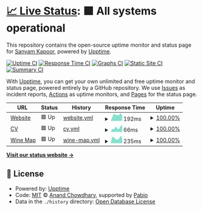 # [📈 Live Status](https://status.sanyamkapoor.com): <!--live status--> **🟩 All systems operational**

This repository contains the open-source uptime monitor and status page for [Sanyam Kapoor](https://sanyamkapoor.com), powered by [Upptime](https://github.com/upptime/upptime).

[![Uptime CI](https://github.com/activatedgeek/status/workflows/Uptime%20CI/badge.svg)](https://github.com/activatedgeek/status/actions?query=workflow%3A%22Uptime+CI%22)
[![Response Time CI](https://github.com/activatedgeek/status/workflows/Response%20Time%20CI/badge.svg)](https://github.com/activatedgeek/status/actions?query=workflow%3A%22Response+Time+CI%22)
[![Graphs CI](https://github.com/activatedgeek/status/workflows/Graphs%20CI/badge.svg)](https://github.com/activatedgeek/status/actions?query=workflow%3A%22Graphs+CI%22)
[![Static Site CI](https://github.com/activatedgeek/status/workflows/Static%20Site%20CI/badge.svg)](https://github.com/activatedgeek/status/actions?query=workflow%3A%22Static+Site+CI%22)
[![Summary CI](https://github.com/activatedgeek/status/workflows/Summary%20CI/badge.svg)](https://github.com/activatedgeek/status/actions?query=workflow%3A%22Summary+CI%22)

With [Upptime](https://upptime.js.org), you can get your own unlimited and free uptime monitor and status page, powered entirely by a GitHub repository. We use [Issues](https://github.com/activatedgeek/status/issues) as incident reports, [Actions](https://github.com/activatedgeek/status/actions) as uptime monitors, and [Pages](https://status.sanyamkapoor.com) for the status page.

<!--start: status pages-->
<!-- This summary is generated by Upptime (https://github.com/upptime/upptime) -->
<!-- Do not edit this manually, your changes will be overwritten -->
<!-- prettier-ignore -->
| URL | Status | History | Response Time | Uptime |
| --- | ------ | ------- | ------------- | ------ |
| <img alt="" src="https://icons.duckduckgo.com/ip3/sanyamkapoor.com.ico" height="13"> [Website](https://sanyamkapoor.com) | 🟩 Up | [website.yml](https://github.com/activatedgeek/galileo/commits/HEAD/history/website.yml) | <details><summary><img alt="Response time graph" src="./graphs/website/response-time-week.png" height="20"> 192ms</summary><br><a href="https://status.sanyamkapoor.com/history/website"><img alt="Response time 176" src="https://img.shields.io/endpoint?url=https%3A%2F%2Fraw.githubusercontent.com%2Factivatedgeek%2Fgalileo%2FHEAD%2Fapi%2Fwebsite%2Fresponse-time.json"></a><br><a href="https://status.sanyamkapoor.com/history/website"><img alt="24-hour response time 166" src="https://img.shields.io/endpoint?url=https%3A%2F%2Fraw.githubusercontent.com%2Factivatedgeek%2Fgalileo%2FHEAD%2Fapi%2Fwebsite%2Fresponse-time-day.json"></a><br><a href="https://status.sanyamkapoor.com/history/website"><img alt="7-day response time 192" src="https://img.shields.io/endpoint?url=https%3A%2F%2Fraw.githubusercontent.com%2Factivatedgeek%2Fgalileo%2FHEAD%2Fapi%2Fwebsite%2Fresponse-time-week.json"></a><br><a href="https://status.sanyamkapoor.com/history/website"><img alt="30-day response time 176" src="https://img.shields.io/endpoint?url=https%3A%2F%2Fraw.githubusercontent.com%2Factivatedgeek%2Fgalileo%2FHEAD%2Fapi%2Fwebsite%2Fresponse-time-month.json"></a><br><a href="https://status.sanyamkapoor.com/history/website"><img alt="1-year response time 176" src="https://img.shields.io/endpoint?url=https%3A%2F%2Fraw.githubusercontent.com%2Factivatedgeek%2Fgalileo%2FHEAD%2Fapi%2Fwebsite%2Fresponse-time-year.json"></a></details> | <details><summary><a href="https://status.sanyamkapoor.com/history/website">100.00%</a></summary><a href="https://status.sanyamkapoor.com/history/website"><img alt="All-time uptime 100.00%" src="https://img.shields.io/endpoint?url=https%3A%2F%2Fraw.githubusercontent.com%2Factivatedgeek%2Fgalileo%2FHEAD%2Fapi%2Fwebsite%2Fuptime.json"></a><br><a href="https://status.sanyamkapoor.com/history/website"><img alt="24-hour uptime 100.00%" src="https://img.shields.io/endpoint?url=https%3A%2F%2Fraw.githubusercontent.com%2Factivatedgeek%2Fgalileo%2FHEAD%2Fapi%2Fwebsite%2Fuptime-day.json"></a><br><a href="https://status.sanyamkapoor.com/history/website"><img alt="7-day uptime 100.00%" src="https://img.shields.io/endpoint?url=https%3A%2F%2Fraw.githubusercontent.com%2Factivatedgeek%2Fgalileo%2FHEAD%2Fapi%2Fwebsite%2Fuptime-week.json"></a><br><a href="https://status.sanyamkapoor.com/history/website"><img alt="30-day uptime 100.00%" src="https://img.shields.io/endpoint?url=https%3A%2F%2Fraw.githubusercontent.com%2Factivatedgeek%2Fgalileo%2FHEAD%2Fapi%2Fwebsite%2Fuptime-month.json"></a><br><a href="https://status.sanyamkapoor.com/history/website"><img alt="1-year uptime 100.00%" src="https://img.shields.io/endpoint?url=https%3A%2F%2Fraw.githubusercontent.com%2Factivatedgeek%2Fgalileo%2FHEAD%2Fapi%2Fwebsite%2Fuptime-year.json"></a></details>
| <img alt="" src="https://icons.duckduckgo.com/ip3/sanyamkapoor.com.ico" height="13"> [CV](https://sanyamkapoor.com/cv) | 🟩 Up | [cv.yml](https://github.com/activatedgeek/galileo/commits/HEAD/history/cv.yml) | <details><summary><img alt="Response time graph" src="./graphs/cv/response-time-week.png" height="20"> 66ms</summary><br><a href="https://status.sanyamkapoor.com/history/cv"><img alt="Response time 75" src="https://img.shields.io/endpoint?url=https%3A%2F%2Fraw.githubusercontent.com%2Factivatedgeek%2Fgalileo%2FHEAD%2Fapi%2Fcv%2Fresponse-time.json"></a><br><a href="https://status.sanyamkapoor.com/history/cv"><img alt="24-hour response time 108" src="https://img.shields.io/endpoint?url=https%3A%2F%2Fraw.githubusercontent.com%2Factivatedgeek%2Fgalileo%2FHEAD%2Fapi%2Fcv%2Fresponse-time-day.json"></a><br><a href="https://status.sanyamkapoor.com/history/cv"><img alt="7-day response time 66" src="https://img.shields.io/endpoint?url=https%3A%2F%2Fraw.githubusercontent.com%2Factivatedgeek%2Fgalileo%2FHEAD%2Fapi%2Fcv%2Fresponse-time-week.json"></a><br><a href="https://status.sanyamkapoor.com/history/cv"><img alt="30-day response time 70" src="https://img.shields.io/endpoint?url=https%3A%2F%2Fraw.githubusercontent.com%2Factivatedgeek%2Fgalileo%2FHEAD%2Fapi%2Fcv%2Fresponse-time-month.json"></a><br><a href="https://status.sanyamkapoor.com/history/cv"><img alt="1-year response time 75" src="https://img.shields.io/endpoint?url=https%3A%2F%2Fraw.githubusercontent.com%2Factivatedgeek%2Fgalileo%2FHEAD%2Fapi%2Fcv%2Fresponse-time-year.json"></a></details> | <details><summary><a href="https://status.sanyamkapoor.com/history/cv">100.00%</a></summary><a href="https://status.sanyamkapoor.com/history/cv"><img alt="All-time uptime 100.00%" src="https://img.shields.io/endpoint?url=https%3A%2F%2Fraw.githubusercontent.com%2Factivatedgeek%2Fgalileo%2FHEAD%2Fapi%2Fcv%2Fuptime.json"></a><br><a href="https://status.sanyamkapoor.com/history/cv"><img alt="24-hour uptime 100.00%" src="https://img.shields.io/endpoint?url=https%3A%2F%2Fraw.githubusercontent.com%2Factivatedgeek%2Fgalileo%2FHEAD%2Fapi%2Fcv%2Fuptime-day.json"></a><br><a href="https://status.sanyamkapoor.com/history/cv"><img alt="7-day uptime 100.00%" src="https://img.shields.io/endpoint?url=https%3A%2F%2Fraw.githubusercontent.com%2Factivatedgeek%2Fgalileo%2FHEAD%2Fapi%2Fcv%2Fuptime-week.json"></a><br><a href="https://status.sanyamkapoor.com/history/cv"><img alt="30-day uptime 100.00%" src="https://img.shields.io/endpoint?url=https%3A%2F%2Fraw.githubusercontent.com%2Factivatedgeek%2Fgalileo%2FHEAD%2Fapi%2Fcv%2Fuptime-month.json"></a><br><a href="https://status.sanyamkapoor.com/history/cv"><img alt="1-year uptime 100.00%" src="https://img.shields.io/endpoint?url=https%3A%2F%2Fraw.githubusercontent.com%2Factivatedgeek%2Fgalileo%2FHEAD%2Fapi%2Fcv%2Fuptime-year.json"></a></details>
| <img alt="" src="https://icons.duckduckgo.com/ip3/maps.sanyamkapoor.com.ico" height="13"> [Wine Map](https://maps.sanyamkapoor.com/wine) | 🟩 Up | [wine-map.yml](https://github.com/activatedgeek/galileo/commits/HEAD/history/wine-map.yml) | <details><summary><img alt="Response time graph" src="./graphs/wine-map/response-time-week.png" height="20"> 235ms</summary><br><a href="https://status.sanyamkapoor.com/history/wine-map"><img alt="Response time 201" src="https://img.shields.io/endpoint?url=https%3A%2F%2Fraw.githubusercontent.com%2Factivatedgeek%2Fgalileo%2FHEAD%2Fapi%2Fwine-map%2Fresponse-time.json"></a><br><a href="https://status.sanyamkapoor.com/history/wine-map"><img alt="24-hour response time 218" src="https://img.shields.io/endpoint?url=https%3A%2F%2Fraw.githubusercontent.com%2Factivatedgeek%2Fgalileo%2FHEAD%2Fapi%2Fwine-map%2Fresponse-time-day.json"></a><br><a href="https://status.sanyamkapoor.com/history/wine-map"><img alt="7-day response time 235" src="https://img.shields.io/endpoint?url=https%3A%2F%2Fraw.githubusercontent.com%2Factivatedgeek%2Fgalileo%2FHEAD%2Fapi%2Fwine-map%2Fresponse-time-week.json"></a><br><a href="https://status.sanyamkapoor.com/history/wine-map"><img alt="30-day response time 202" src="https://img.shields.io/endpoint?url=https%3A%2F%2Fraw.githubusercontent.com%2Factivatedgeek%2Fgalileo%2FHEAD%2Fapi%2Fwine-map%2Fresponse-time-month.json"></a><br><a href="https://status.sanyamkapoor.com/history/wine-map"><img alt="1-year response time 201" src="https://img.shields.io/endpoint?url=https%3A%2F%2Fraw.githubusercontent.com%2Factivatedgeek%2Fgalileo%2FHEAD%2Fapi%2Fwine-map%2Fresponse-time-year.json"></a></details> | <details><summary><a href="https://status.sanyamkapoor.com/history/wine-map">100.00%</a></summary><a href="https://status.sanyamkapoor.com/history/wine-map"><img alt="All-time uptime 100.00%" src="https://img.shields.io/endpoint?url=https%3A%2F%2Fraw.githubusercontent.com%2Factivatedgeek%2Fgalileo%2FHEAD%2Fapi%2Fwine-map%2Fuptime.json"></a><br><a href="https://status.sanyamkapoor.com/history/wine-map"><img alt="24-hour uptime 100.00%" src="https://img.shields.io/endpoint?url=https%3A%2F%2Fraw.githubusercontent.com%2Factivatedgeek%2Fgalileo%2FHEAD%2Fapi%2Fwine-map%2Fuptime-day.json"></a><br><a href="https://status.sanyamkapoor.com/history/wine-map"><img alt="7-day uptime 100.00%" src="https://img.shields.io/endpoint?url=https%3A%2F%2Fraw.githubusercontent.com%2Factivatedgeek%2Fgalileo%2FHEAD%2Fapi%2Fwine-map%2Fuptime-week.json"></a><br><a href="https://status.sanyamkapoor.com/history/wine-map"><img alt="30-day uptime 100.00%" src="https://img.shields.io/endpoint?url=https%3A%2F%2Fraw.githubusercontent.com%2Factivatedgeek%2Fgalileo%2FHEAD%2Fapi%2Fwine-map%2Fuptime-month.json"></a><br><a href="https://status.sanyamkapoor.com/history/wine-map"><img alt="1-year uptime 100.00%" src="https://img.shields.io/endpoint?url=https%3A%2F%2Fraw.githubusercontent.com%2Factivatedgeek%2Fgalileo%2FHEAD%2Fapi%2Fwine-map%2Fuptime-year.json"></a></details>

<!--end: status pages-->

[**Visit our status website →**](https://status.sanyamkapoor.com)

## 📄 License

- Powered by: [Upptime](https://github.com/upptime/upptime)
- Code: [MIT](./LICENSE) © [Anand Chowdhary](https://anandchowdhary.com), supported by [Pabio](https://pabio.com)
- Data in the `./history` directory: [Open Database License](https://opendatacommons.org/licenses/odbl/1-0/)
